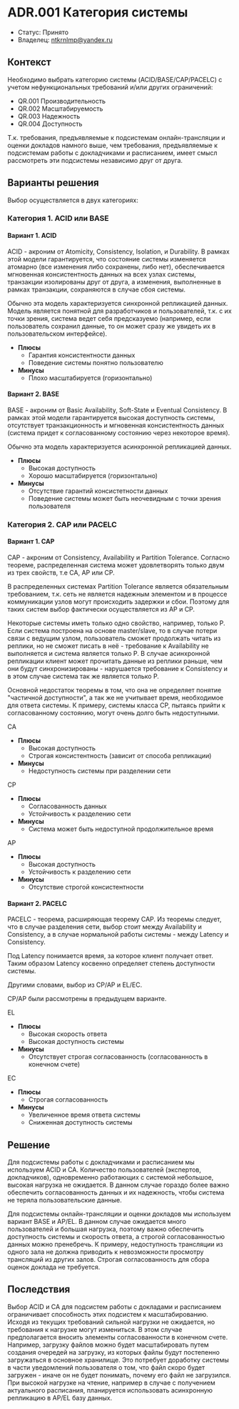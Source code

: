 # ADR.001 Категория системы
<!-- 
  Примечание для проверяющего:

  Я решил рассматривать подсистемы независимо друг от друга и для каждой из подсистем выбрать свою категорию.
  В связи с этим не очень понятно, как коротко описать суть в названии, т.к. принято несколько решений в разрезе каждой подсистемы.

-->

* Статус: Принято
* Владелец: ntkrnlmp@yandex.ru

## Контекст
Необходимо выбрать категорию системы (ACID/BASE/CAP/PACELC) с учетом нефункциональных требований и/или других ограничений:

*  QR.001 Производительность
*  QR.002 Масштабируемость
*  QR.003 Надежность
*  QR.004 Доступность

Т.к. требования, предъявляемые к подсистемам онлайн-трансляции и оценки докладов намного выше, чем требования, предъявляемые к подсистемам работы с докладчиками и расписанием, имеет смысл рассмотреть эти подсистемы независимо друг от друга.

## Варианты решения
Выбор осуществляется в двух категориях:

### Категория 1. ACID или BASE

#### Вариант 1. ACID
ACID - акроним от Atomicity, Consistency, Isolation, и Durability. В рамках этой модели гарантируется, что состояние системы изменяется атомарно (все изменения либо сохранены, либо нет), обеспечивается мгновенная консистентность данных на всех узлах системы, транзакции изолированы друг от друга, а изменения, выполненные в рамках транзакции, сохраняются в случае сбоя системы.

Обычно эта модель характеризуется синхронной репликацией данных. Модель является понятной для разработчиков и пользователей, т.к. с их точки зрения, система ведет себя предсказуемо (например, если пользователь сохранил данные, то он может сразу же увидеть их в пользовательском интерфейсе).

* **Плюсы**
  * Гарантия консистентности данных
  * Поведение системы понятно пользователю
* **Минусы**
  * Плохо масштабируется (горизонтально)

#### Вариант 2. BASE
BASE - акроним от Basic Availability, Soft-State и Eventual Consistency. В рамках этой модели гарантируется высокая доступность системы, отсутствует транзакционность и мгновенная консистентность данных (система придет к согласованному состоянию через некоторое время).

Обычно эта модель характеризуется асинхронной репликацией данных.

* **Плюсы**
  * Высокая доступность
  * Хорошо масштабируется (горизонтально)
* **Минусы**
  * Отсутствие гарантий консистетности данных
  * Поведение системы может быть неочевидным с точки зрения пользователя

### Категория 2. CAP или PACELC
#### Вариант 1. CAP
CAP - акроним от Consistency, Availability и Partition Tolerance. Согласно теореме, распределенная система может удовлетворять только двум из трех свойств, т.е CA, AP или CP. 

В распределенных системах Partition Tolerance является обязательным требованием, т.к. сеть не является надежным элементом и в процессе коммуникации узлов могут происходить задержки и сбои. Поэтому для таких систем выбор фактически осуществляется из AP и CP.

Некоторые системы иметь только одно свойство, например, только P. Если система построена на основе master/slave, то в случае потери связи с ведущим узлом, пользователь сможет продолжать читать из реплики, но не сможет писать в неё - требование к Availability не выполняется и система является только P. В случае асинхронной репликации клиент может прочитать данные из реплики раньше, чем они будут синхронизированы - нарушается требование к Consistency и в этом случае система так же является только P.

Основной недостаток теоремы в том, что она не определяет понятие "частичной доступности", а так же не учитывает время, необходимое для ответа системы. К примеру, системы класса CP, пытаясь прийти к согласованному состоянию, могут очень долго быть недоступными.

CA
* **Плюсы**
  * Высокая доступность
  * Строгая консистентность (зависит от способа репликации)
* **Минусы**
  * Недоступность системы при разделении сети

CP
* **Плюсы**
  * Согласованность данных
  * Устойчивость к разделению сети
* **Минусы**
  * Система может быть недоступной продолжительное время

AP
* **Плюсы**
  * Высокая доступность
  * Устойчивость к разделению сети
* **Минусы**
  * Отсутствие строгой консистентности
  

#### Вариант 2. PACELC
PACELC - теорема, расширяющая теорему CAP. Из теоремы следует, что в случае разделения сети, выбор стоит между Availability и Consistency, а в случае нормальной работы системы - между Latency и Consistency.

Под Latency понимается время, за которое клиент получает ответ. Таким образом Latency косвенно определяет степень доступности системы.

Другими словами, выбор из CP/AP и EL/EC.

CP/AP были рассмотрены в предыдущем варианте.

EL
* **Плюсы**
  * Высокая скорость ответа
  * Высокая доступность системы
* **Минусы**
  * Отсутствует строгая согласованность (согласованность в конечном счете)

EC
* **Плюсы**
  * Строгая согласованность
* **Минусы**
  * Увеличенное время ответа системы
  * Сниженная доступность системы

## Решение
Для подсистемы работы с докладчиками и расписанием мы используем ACID и CA. Количество пользователей (экспертов, докладчиков), одновременно работающих с системой небольшое, высокая нагрузка не ожидается. В данном случае гораздо более важно обеспечить согласованность данных и их надежность, чтобы система не теряла пользовательские данные.

Для подсистемы онлайн-трансляции и оценки докладов мы используем вариант BASE и AP/EL. В данном случае ожидается много пользователей и большая нагрузка, поэтому важно обеспечить доступность системы и скорость ответа, а строгой согласованностью данных можно пренебречь. К примеру, недоступность трансляции из одного зала не должна приводить к невозможности просмотру трансляций из других залов. Строгая согласованность для сбора оценок доклада не требуется.

## Последствия

Выбор ACID и CA для подсистем работы с докладами и расписанием ограничивает способность этих подсистем к масштабированию. Исходя из текущих требований сильной нагрузки не ожидается, но требования к нагрузке могут измениться. В этом случае предполагается вносить элементы согласованности в конечном счете. Например, загрузку файлов можно будет масштабировать путем создания очередей на загрузку, из которых файлы будут постепенно загружаться в основное хранилище. Это потребует доработку системы в части уведомлений пользователя о том, что файл скоро будет загружен - иначе он не будет понимать, почему его файл не загрузился. При высокой нагрузке на чтение, например в случае с получением актуального расписания, планируется использовать асинхронную репликацию в AP/EL базу данных.

